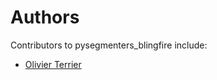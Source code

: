 # Authors

Contributors to pysegmenters_blingfire include:

+ [Olivier Terrier](mailto:olivier.terrier@kairntech.com)
